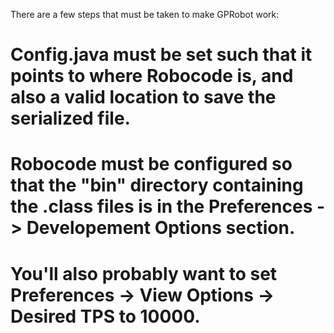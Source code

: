 There are a few steps that must be taken to make GPRobot work:
 # Config.java must be set such that it points to where Robocode is, and also a valid location to save the serialized file.
 # Robocode must be configured so that the "bin" directory containing the .class files is in the Preferences -> Developement Options section.
 # You'll also probably want to set Preferences -> View Options -> Desired TPS to 10000.